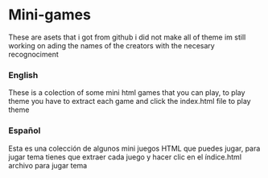 # Mini-games
These are asets that i got from github i did not make all of theme im still working on ading the names of the creators with the necesary recognociment

### English

These is a colection of some mini html games that you can play, to play theme you have to extract each game and click the index.html file to play theme 

### Español

Esta es una colección de algunos mini juegos HTML que puedes jugar, para jugar tema tienes que extraer cada juego y hacer clic en el índice.html archivo para jugar tema
